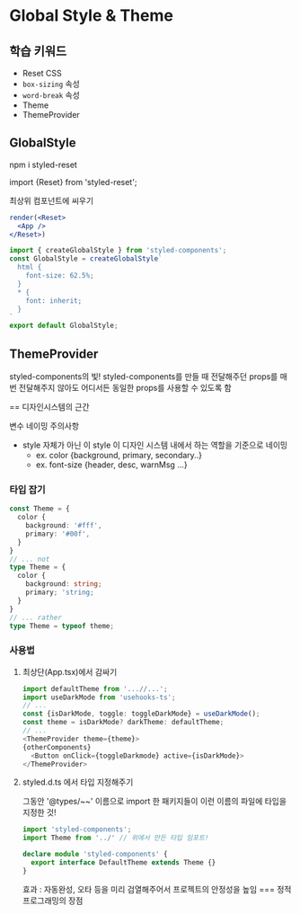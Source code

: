 # Global Style & Theme

## 학습 키워드

- Reset CSS
- `box-sizing` 속성
- `word-break` 속성
- Theme
- ThemeProvider

## GlobalStyle

npm i styled-reset

import {Reset} from 'styled-reset';

최상위 컴포넌트에 씨우기

```jsx
render(<Reset>
  <App />
</Reset>)
```

``` jsx
import { createGlobalStyle } from 'styled-components';
const GlobalStyle = createGlobalStyle`
  html {
    font-size: 62.5%;
  }
  * {
    font: inherit;
  }
`
export default GlobalStyle;
```

## ThemeProvider

styled-components의 빛!
styled-components를 만들 때 전달해주던 props를 매 번 전달해주지 않아도
어디서든 동일한 props를 사용할 수 있도록 함

== 디자인시스템의 근간

변수 네이밍 주의사항

- style 자체가 아닌 이 style 이 디자인 시스템 내에서 하는 역할을 기준으로 네이밍
  - ex. color {background, primary, secondary..}
  - ex. font-size {header, desc, warnMsg ...}

### 타입 잡기

```ts
const Theme = {
  color {
    background: '#fff',
    primary: '#00f',
  }
}
// ... not
type Theme = {
  color {
    background: string;
    primary; 'string;
  }
}
// ... rather
type Theme = typeof theme;
```

### 사용법

1. 최상단(App.tsx)에서 감싸기

    ```ts
    import defaultTheme from '...//...';
    import useDarkMode from 'usehooks-ts';
    // ...
    const {isDarkMode, toggle: toggleDarkMode} = useDarkMode();
    const theme = isDarkMode? darkTheme: defaultTheme;
    // ...
    <ThemeProvider theme={theme}>
    {otherComponents}
      <Button onClick={toggleDarkmode} active={isDarkMode}>
    </ThemeProvider>
    ```

1. styled.d.ts 에서 타입 지정해주기

    그동안 '@types/~~' 이름으로 import 한 패키지들이 이런 이름의 파일에 타입을 지정한 것!

    ```ts
    import 'styled-components';
    import Theme from '../' // 위에서 만든 타입 임포트!

    declare module 'styled-components' {
      export interface DefaultTheme extends Theme {}
    }
    ```

    효과 : 자동완성, 오타 등을 미리 검열해주어서 프로젝트의 안정성을 높임 === 정적 프로그래밍의 장점
